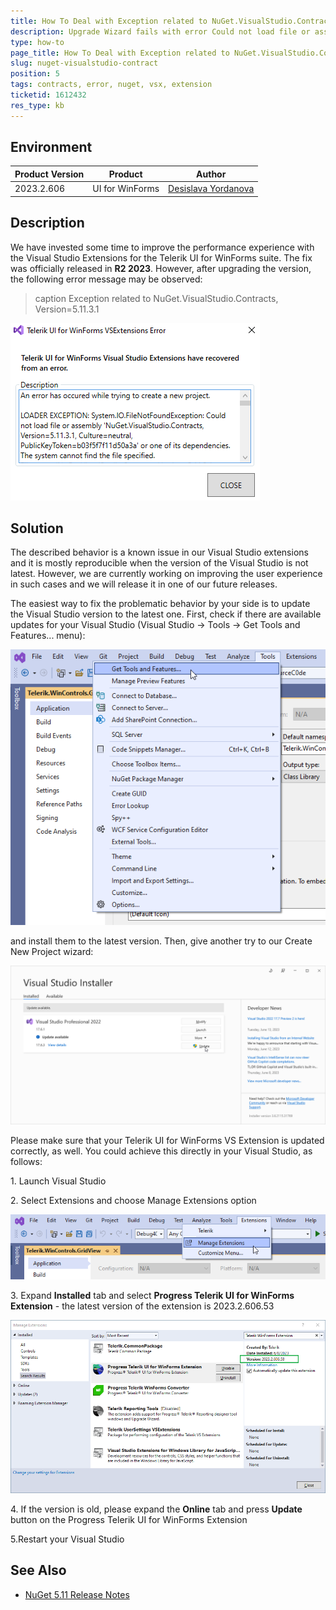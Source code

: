 ```yaml
---
title: How To Deal with Exception related to NuGet.VisualStudio.Contracts Version=5.11.3.1
description: Upgrade Wizard fails with error Could not load file or assembly NuGet.VisualStudio.Contracts. 
type: how-to
page_title: How To Deal with Exception related to NuGet.VisualStudio.Contracts Version=5.11.3.1
slug: nuget-visualstudio-contract
position: 5
tags: contracts, error, nuget, vsx, extension
ticketid: 1612432
res_type: kb
---
```



## Environment
|Product Version|Product|Author|
|----|----|----|
|2023.2.606|UI for WinForms|[Desislava Yordanova](https://www.telerik.com/blogs/author/desislava-yordanova)|

## Description

We have invested some time to improve the performance experience with the Visual Studio Extensions for the Telerik UI for WinForms suite. The fix was officially released in **R2 2023**. However, after upgrading the version, the following error message may be observed:

>caption Exception related to NuGet.VisualStudio.Contracts, Version=5.11.3.1

![nuget-visualstudio-contract001](images/nuget-visualstudio-contract001.png)  

## Solution

The described behavior is a known issue in our Visual Studio extensions and it is mostly reproducible when the version of the Visual Studio is not latest. However, we are currently working on improving the user experience in such cases and we will release it in one of our future releases.

The easiest way to fix the problematic behavior by your side is to update the Visual Studio version to the latest one. First, check if there are available updates for your Visual Studio (Visual Studio -> Tools -> Get Tools and Features... menu):

![nuget-visualstudio-contract002](images/nuget-visualstudio-contract002.png)    

and install them to the latest version. Then, give another try to our Create New Project wizard:

![nuget-visualstudio-contract003](images/nuget-visualstudio-contract003.png)  

Please make sure that your Telerik UI for WinForms VS Extension is updated correctly, as well. You could achieve this directly in your Visual Studio, as follows:

1\. Launch Visual Studio

2\. Select Extensions and choose Manage Extensions option

![nuget-visualstudio-contract004](images/nuget-visualstudio-contract004.png) 

3\. Expand **Installed** tab and select **Progress Telerik UI for WinForms Extension** - the latest version of the extension is 2023.2.606.53

![nuget-visualstudio-contract005](images/nuget-visualstudio-contract005.png) 

4\. If the version is old, please expand the **Online** tab and press **Update** button on the Progress Telerik UI for WinForms Extension

5\.Restart your Visual Studio

## See Also

* [NuGet 5.11 Release Notes](https://learn.microsoft.com/en-us/nuget/release-notes/nuget-5.11)


